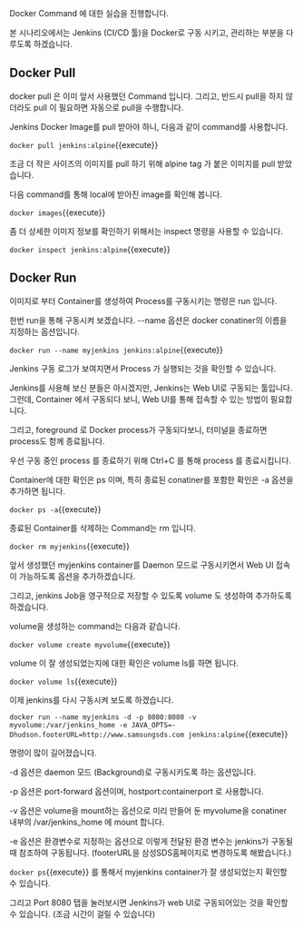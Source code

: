 Docker Command 에 대한 실습을 진행합니다.

본 시나리오에서는 Jenkins (CI/CD 툴)을 Docker로 구동 시키고, 관리하는 부분을 다루도록 하겠습니다.

## Docker Pull
docker pull 은 이미 앞서 사용했던 Command 입니다. 그리고, 반드시 pull을 하지 않더라도 pull 이 필요하면 자동으로 pull을 수행합니다.

Jenkins Docker Image를 pull 받아야 하니, 다음과 같이 command를 사용합니다.

`docker pull jenkins:alpine`{{execute}}

조금 더 작은 사이즈의 이미지를 pull 하기 위해 alpine tag 가 붙은 이미지를 pull 받았습니다.

다음 command를 통해 local에 받아진 image를 확인해 봅니다.

`docker images`{{execute}}

좀 더 상세한 이미지 정보를 확인하기 위해서는 inspect 명령을 사용할 수 있습니다.

`docker inspect jenkins:alpine`{{execute}}

## Docker Run
이미지로 부터 Container를 생성하여 Process를 구동시키는 명령은 run 입니다.

한번 run을 통해 구동시켜 보겠습니다. --name 옵션은 docker conatiner의 이름을 지정하는 옵션입니다.

`docker run --name myjenkins jenkins:alpine`{{execute}}

Jenkins 구동 로그가 보여지면서 Process 가 실행되는 것을 확인할 수 있습니다.

Jenkins를 사용해 보신 분들은 아시겠지만, Jenkins는 Web UI로 구동되는 툴입니다. 그런데, Container 에서 구동되다 보니, Web UI를 통해 접속할 수 있는 방법이 필요합니다.

그리고, foreground 로 Docker process가 구동되다보니, 터미널을 종료하면 process도 함께 종료됩니다.

우선 구동 중인 process 를 종료하기 위해 Ctrl+C 를 통해 process 를 종료시킵니다.

Container에 대한 확인은 ps 이며, 특히 종료된 conatiner를 포함한 확인은 -a 옵션을 추가하면 됩니다.

`docker ps -a`{{execute}}

종료된 Container를 삭제하는 Command는 rm 입니다.

`docker rm myjenkins`{{execute}}

앞서 생성했던 myjenkins container를 Daemon 모드로 구동시키면서 Web UI 접속이 가능하도록 옵션을 추가하겠습니다.

그리고, jenkins Job을 영구적으로 저장할 수 있도록 volume 도 생성하여 추가하도록 하겠습니다.

volume을 생성하는 command는 다음과 같습니다.

`docker volume create myvolume`{{execute}}

volume 이 잘 생성되었는지에 대한 확인은 volume ls를 하면 됩니다.

`docker volume ls`{{execute}}

이제 jenkins를 다시 구동시켜 보도록 하겠습니다.

`docker run --name myjenkins -d -p 8080:8080 -v myvolume:/var/jenkins_home -e JAVA_OPTS=-Dhudson.footerURL=http://www.samsungsds.com jenkins:alpine`{{execute}}

명령이 많이 길어졌습니다.

-d 옵션은 daemon 모드 (Background)로 구동시키도록 하는 옵션입니다.

-p 옵션은 port-forward 옵션이며, hostport:containerport 로 사용합니다.

-v 옵션은 volume을 mount하는 옵션으로 미리 만들어 둔 myvolume을 conatiner 내부의 /var/jenkins_home 에 mount 합니다.

-e 옵션은 환경변수로 지정하는 옵션으로 이렇게 전달된 환경 변수는 jenkins가 구동될때 참조하여 구동됩니다. (footerURL을 삼성SDS홈페이지로 변경하도록 해봤습니다.)

`docker ps`{{execute}} 를 통해서 myjenkins container가 잘 생성되었는지 확인할 수 있습니다.

그리고 Port 8080 탭을 눌러보시면 Jenkins가 web UI로 구동되어있는 것을 확인할 수 있습니다. (조금 시간이 걸릴 수 있습니다)


